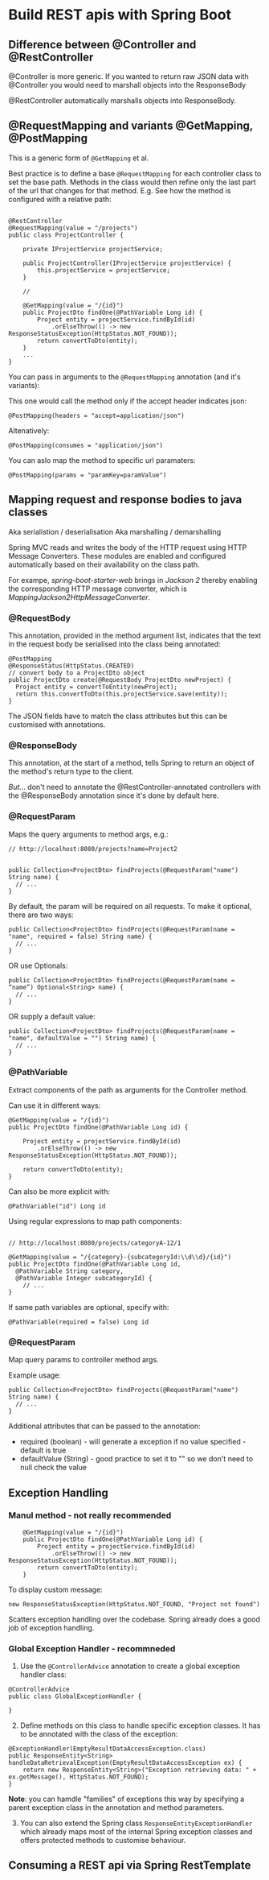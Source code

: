 # Build REST apis with Spring Boot

## Difference between @Controller and @RestController

@Controller is more generic. If you wanted to return raw JSON data with @Controller you would need to marshall objects into the ResponseBody

@RestController automatically marshalls objects into ResponseBody.

## @RequestMapping and variants @GetMapping, @PostMapping

This is a generic form of `@GetMapping` et al. 

Best practice is to define a base `@RequestMapping` for each controller class to set the base path. Methods in the class would then refine only the last part of the url that changes for that method. E.g. See how the method is configured with a relative path:



```

@RestController
@RequestMapping(value = "/projects")
public class ProjectController {

    private IProjectService projectService;

    public ProjectController(IProjectService projectService) {
        this.projectService = projectService;
    }

    //

    @GetMapping(value = "/{id}")
    public ProjectDto findOne(@PathVariable Long id) {
        Project entity = projectService.findById(id)
            .orElseThrow(() -> new ResponseStatusException(HttpStatus.NOT_FOUND));
        return convertToDto(entity);
    }
    ...
}
```

You can pass in arguments to the `@RequestMapping` annotation (and it's variants):

This one would call the method only if the accept header indicates json:

```
@PostMapping(headers = "accept=application/json")
```

Altenatively:

```
@PostMapping(consumes = "application/json")
```

You can aslo map the method to specific url paramaters:

```
@PostMapping(params = "paramKey=paramValue")
```


## Mapping request and response bodies to java classes

Aka serialistion / deserialisation 
Aka marshalling / demarshalling

 Spring MVC reads and writes the body of the HTTP request using HTTP Message Converters. These modules are enabled and configured automatically based on their availability on the class path.

 For exampe, *spring-boot-starter-web* brings in *Jackson 2* thereby enabling the corresponding HTTP message converter, which is *MappingJackson2HttpMessageConverter*.

 ###  @RequestBody 

 This annotation, provided in the method argument list, indicates that the text in the request body be serialised into the class being annotated:


```
@PostMapping
@ResponseStatus(HttpStatus.CREATED)
// convert body to a ProjectDto object
public ProjectDto create(@RequestBody ProjectDto newProject) {
  Project entity = convertToEntity(newProject);
  return this.convertToDto(this.projectService.save(entity));
}
```

The JSON fields have to match the class attributes but this can be customised with annotations.





### @ResponseBody

This annotation, at the start of a method, tells Spring to return an object of the method's return type to the client.

*But*... don't need to annotate the @RestController-annotated controllers with the @ResponseBody annotation since it's done by default here.


### @RequestParam

Maps the query arguments to method args, e.g.:

```
// http://localhost:8080/projects?name=Project2


public Collection<ProjectDto> findProjects(@RequestParam("name") String name) {
  // ...
}
```

By default, the param will be required on all requests. To make it optional, there are 
two ways:

```
public Collection<ProjectDto> findProjects(@RequestParam(name = "name", required = false) String name) {
  // ...
}
```

OR use Optionals:

```
public Collection<ProjectDto> findProjects(@RequestParam(name = “name”) Optional<String> name) {
  // ...
}

```

OR supply a default value:

```
public Collection<ProjectDto> findProjects(@RequestParam(name = "name", defaultValue = "") String name) {
  // ...
}
```

### @PathVariable

Extract components of the path as arguments for the Controller method.

Can use it in different ways:

```
@GetMapping(value = "/{id}")
public ProjectDto findOne(@PathVariable Long id) {

    Project entity = projectService.findById(id)
        .orElseThrow(() -> new ResponseStatusException(HttpStatus.NOT_FOUND));

    return convertToDto(entity);
}
```

Can also be more explicit with:

```
@PathVariable("id") Long id
```

Using regular expressions to map path components:


```

// http://localhost:8080/projects/categoryA-12/1

@GetMapping(value = "/{category}-{subcategoryId:\\d\\d}/{id}")
public ProjectDto findOne(@PathVariable Long id,
  @PathVariable String category,
  @PathVariable Integer subcategoryId) {
    // ...
}
```

If same path variables are optional, specify with:

```
@PathVariable(required = false) Long id
```


### @RequestParam

Map query params to controller method args.

Example usage:

```
public Collection<ProjectDto> findProjects(@RequestParam("name") String name) {
  // ...
}
```

Additional attributes that can be passed to the annotation:
* required (boolean) - will generate a exception if no value specified  -default is true
* defaultValue (String) - good practice to set it to "" so we don't need to null check the value




## Exception Handling


### Manul method - not really recommended

```
    @GetMapping(value = "/{id}")
    public ProjectDto findOne(@PathVariable Long id) {
        Project entity = projectService.findById(id)
            .orElseThrow(() -> new ResponseStatusException(HttpStatus.NOT_FOUND));
        return convertToDto(entity);
    }

```

To display custom message:

```
new ResponseStatusException(HttpStatus.NOT_FOUND, "Project not found")
```

Scatters exception handling over the codebase.
Spring already does a good job of exception handling.

### Global Exception Handler  - recommneded

1. Use the `@ControllerAdvice` annotation to create a global exception handler class:

```
@ControllerAdvice
public class GlobalExceptionHandler {

}

```

2. Define methods on this class to handle specific exception classes. It has to be annotated with the class of the exception:

```
@ExceptionHandler(EmptyResultDataAccessException.class)
public ResponseEntity<String> handleDataRetrievalException(EmptyResultDataAccessException ex) {
    return new ResponseEntity<String>("Exception retrieving data: " + ex.getMessage(), HttpStatus.NOT_FOUND);
}
```

**Note**: you can hamdle "families" of exceptions this way by specifying a parent exception class in the annotation and method parameters.

3. You can also extend the Spring class `ResponseEntityExceptionHandler` which already maps most of the internal Spring exception classes and offers protected methods to customise behaviour.


## Consuming a REST api via Spring RestTemplate

